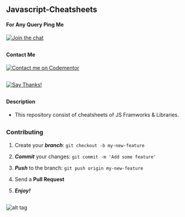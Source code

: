 ## Javascript-Cheatsheets

#### For Any Query Ping Me

[![Join the chat](https://img.shields.io/badge/gitter-join%20chat%20%E2%86%92-brightgreen.svg)](https://gitter.im/divyanshu001)

##

#### Contact Me

[![Contact me on Codementor](https://cdn.codementor.io/badges/contact_me_github.svg)](https://www.codementor.io/divyanshurawat?utm_source=github&utm_medium=button&utm_term=divyanshurawat&utm_campaign=github)

##

[![Say Thanks!](https://img.shields.io/badge/Say%20Thanks-!-1EAEDB.svg)](https://saythanks.io/to/divyanshu-rawat)

##

#### Description 
* This repository consist of cheatsheets of JS Framworks &amp; Libraries.

##

### Contributing

1. Create your **_branch_**: `git checkout -b my-new-feature`

2. **_Commit_** your changes: `git commit -m 'Add some feature'`

3. **_Push_** to the branch: `git push origin my-new-feature`

4. Send a **Pull Request**

5. **_Enjoy!_**

##

![alt tag](https://github.com/divyanshu-rawat/Javascript-Cheatsheets/blob/master/react_cheetsheet.png)
